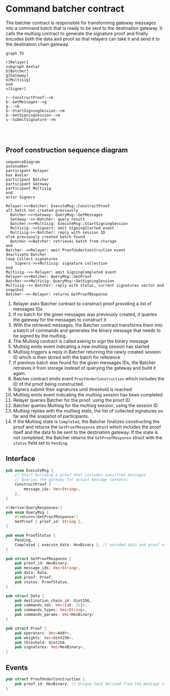 # Command batcher contract

The batcher contract is responsible for transforming gateway messages into a command batch that is ready to be sent to the destination gateway. It calls the multisig contract to generate the signature proof and finally encodes both the data and proof so that relayers can take it and send it to the destination chain gateway.

```mermaid
graph TD

r[Relayer]
subgraph Axelar
b[Batcher]
g[Gateway]
m[Multisig]
end
s[Signer]

r--ConstructProof-->b
b--GetMessages-->g
g-.->b
b--StartSigningSession-->m
b--GetSigningSession-->m
s--SubmitSignature-->m
```

<br>
<br>

## Proof construction sequence diagram

```mermaid
sequenceDiagram
autonumber
participant Relayer
box Axelar
participant Batcher
participant Gateway
participant Multisig
end
actor Signers

Relayer->>+Batcher: ExecuteMsg::ConstructProof
alt batch not created previously
  Batcher->>+Gateway: QueryMsg::GetMessages
  Gateway-->>-Batcher: query result
  Batcher->>+Multisig: ExecuteMsg::StartSigningSession
  Multisig-->>Signers: emit SigningStarted event
  Multisig->>-Batcher: reply with session ID
else previously created batch found
  Batcher->>Batcher: retrieves batch from storage
end
Batcher-->>Relayer: emit ProofUnderConstruction event
deactivate Batcher
loop Collect signatures
	Signers->>+Multisig: signature collection
end
Multisig-->>-Relayer: emit SigningCompleted event
Relayer->>+Batcher: QueryMsg::GetProof
Batcher->>+Multisig: QueryMsg::GetSigningSession
Multisig-->>-Batcher: reply with status, current signatures vector and snapshot
Batcher-->>-Relayer: returns GetProofResponse
```

1. Relayer asks Batcher contract to construct proof providing a list of messages IDs
2. If no batch for the given messages was previously created, it queries the gateway for the messages to construct it
3. With the retrieved messages, the Batcher contract transforms them into a batch of commands and generates the binary message that needs to be signed by the multisig.
4. The Multisig contract is called asking to sign the binary message
5. Multisig emits event indicating a new multisig session has started
6. Multisig triggers a reply in Batcher returning the newly created session ID which is then stored with the batch for reference
7. If previous batch was found for the given messages IDs, the Batcher retrieves it from storage instead of querying the gateway and build it again.
8. Batcher contract emits event `ProofUnderConstruction` which includes the ID of the proof being constructed.
9. Signers submit their signatures until threshold is reached
10. Multisig emits event indicating the multisig session has been completed
11. Relayer queries Batcher for the proof, using the proof ID
12. Batcher queries Multisig for the multisig session, using the session ID
13. Multisig replies with the multisig state, the list of collected signatures so far and the snapshot of participants.
14. If the Multisig state is `Completed`, the Batcher finalizes constructing the proof and returns the `GetProofResponse` struct which includes the proof itself and the data to be sent to the destination gateway. If the state is not completed, the Batcher returns the `GetProofResponse` struct with the `status` field set to `Pending`.

## Interface

```Rust
pub enum ExecuteMsg {
    // Start building a proof that includes specified messages
    // Queries the gateway for actual message contents
    ConstructProof {
        message_ids: Vec<String>,
    },
}

#[derive(QueryResponses)]
pub enum QueryMsg {
    #[returns(GetProofResponse)]
    GetProof { proof_id: String },
}

pub enum ProofStatus {
    Pending,
    Completed { execute_data: HexBinary }, // encoded data and proof sent to destination gateway
}

pub struct GetProofResponse {
    pub proof_id: HexBinary,
    pub message_ids: Vec<String>,
    pub data: Data,
    pub proof: Proof,
    pub status: ProofStatus,
}

pub struct Data {
    pub destination_chain_id: Uint256,
    pub commands_ids: Vec<[u8; 32]>,
    pub commands_types: Vec<String>,
    pub commands_params: Vec<HexBinary>
}

pub struct Proof {
    pub operators: Vec<Addr>,
    pub weights: Vec<Uint256>,
    pub threshold: Uint256,
    pub signatures: Vec<HexBinary>,
}
```

## Events

```Rust
pub struct ProofUnderConstruction {
    pub proof_id: HexBinary, // Unique hash derived from the message ids
}
```
